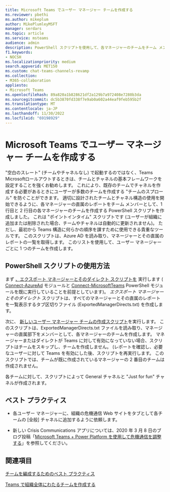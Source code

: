 ```yaml
---
title: Microsoft Teams でユーザー マネージャー チームを作成する
ms.reviewer: pbethi
ms.author: mikeplum
author: MikePlumleyMSFT
manager: serdars
ms.topic: article
ms.service: msteams
audience: admin
description: PowerShell スクリプトを使用して、各マネージャーのチームをチーム メンバーとして作成する方法について説明します。
f1.keywords:
- NOCSH
ms.localizationpriority: medium
search.appverid: MET150
ms.custom: chat-teams-channels-revamp
ms.collection:
- M365-collaboration
appliesto:
- Microsoft Teams
ms.openlocfilehash: 89a820a1b828621df2a129b7a972408e7280b3da
ms.sourcegitcommit: dc5b3870fd338f7e9ab0a602a44eaf9feb595b2f
ms.translationtype: MT
ms.contentlocale: ja-JP
ms.lasthandoff: 11/30/2022
ms.locfileid: "69198929"
---
```

# <a name="create-people-manager-teams-in-microsoft-teams"></a>Microsoft Teams でユーザー マネージャー チームを作成する


"空白のスレート" (チームやチャネルなし) で起動するのではなく、Teams Microsoftロールアウトするときは、チームとチャネルの基本フレームワークを設定することを強くお勧めします。 これにより、既存のチームでチャネルを作成する必要があるときにユーザーが多数のチームを作成する "チームのスプロール" を防ぐことができます。 適切に設計されたチームとチャネル構造の使用を開始できるように、各マネージャーの直属のレポートをチーム メンバーとして、1 行目と 2 行目の各マネージャーのチームを作成する PowerShell スクリプトを作成しました。 これは "ポイントインタイム" スクリプトです (ユーザーが組織に追加または削除された場合、チームやチャネルは自動的に更新されません)。 ただし、最初から Teams 構造に何らかの順序を課すために使用できる貴重なツールです。 このスクリプトは、Azure AD を読み取り、マネージャーとその直属のレポートの一覧を取得します。 このリストを使用して、ユーザー マネージャーごとに 1 つのチームを作成します。 

## <a name="how-to-use-the-powershell-script"></a>PowerShell スクリプトの使用方法 

まず [、エクスポート マネージャーとそのダイレクト スクリプトを](scripts/powershell-script-create-teams-from-managers-export-managers.md) 実行します ( [Connect-AzureAd](/powershell/module/azuread/connect-azuread) モジュールと [Connect-MicrosoftTeams](/powershell/module/teams/connect-microsoftteams) PowerShell モジュールを既に実行していることを前提としています)。 *エクスポート マネージャーとそのダイレクト* スクリプトは、すべてのマネージャーとその直属のレポートを一覧表示するタブ区切りファイル (ExportedManagerDirects.txt) を作成します。 

次に、 [新しいユーザー マネージャー チームの作成スクリプト](scripts/powershell-script-create-teams-from-managers-new-teams.md)を実行します。 このスクリプトは、ExportedManagerDirects.txt ファイルを読み取り、マネージャーの直属部下をメンバーとして、各マネージャーのチームを作成します。 マネージャーまたはダイレクトが Teams に対して有効になっていない場合、スクリプトはチームをスキップし、チームを作成しません。 (レポートを確認し、必要なユーザーに対して Teams を有効にした後、スクリプトを再実行します。 このスクリプトでは、チームが既に作成されているマネージャーの 2 番目のチームは作成されません。

各チームに対して、スクリプトによって General チャネルと "Just for fun" チャネルが作成されます。 

## <a name="best-practices"></a>ベスト プラクティス

- 各ユーザー マネージャーに、組織の危機通信 Web サイトをタブとして各チームの [全般] チャネルに追加するように依頼します。 

- 新しい Crisis Communications アプリについては、2020 年 3 月 8 日のブログ投稿「[Microsoft Teams + Power Platform を使用して危機通信を調整する](https://techcommunity.microsoft.com/t5/microsoft-teams-blog/coordinate-crisis-communications-using-microsoft-teams-power/ba-p/1216715)」を参照してください。

## <a name="related-topics"></a>関連項目

[チームを編成するためのベスト プラクティス](best-practices-organizing.md)

[Teams で組織全体にわたるチームを作成する](create-an-org-wide-team.md)